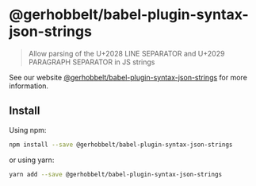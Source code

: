 # @gerhobbelt/babel-plugin-syntax-json-strings

> Allow parsing of the U+2028 LINE SEPARATOR and U+2029 PARAGRAPH SEPARATOR in JS strings

See our website [@gerhobbelt/babel-plugin-syntax-json-strings](https://new.babeljs.io/docs/en/next/babel-plugin-syntax-json-strings.html) for more information.

## Install

Using npm:

```sh
npm install --save @gerhobbelt/babel-plugin-syntax-json-strings
```

or using yarn:

```sh
yarn add --save @gerhobbelt/babel-plugin-syntax-json-strings
```
